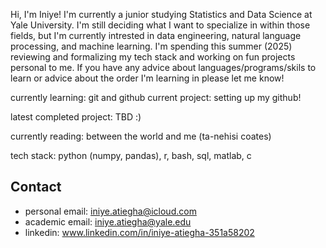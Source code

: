 Hi, I'm Iniye! I'm currently a junior studying Statistics and Data Science at Yale University. I'm still deciding what I want to specialize in within those fields, but I'm currently intrested in data engineering, natural language processing, and machine learning. I'm spending this summer (2025) reviewing and formalizing my tech stack and working on fun projects personal to me. If you have any advice about languages/programs/skils to learn or advice about the order I'm learning in please let me know!

currently learning: git and github
current project: setting up my github!

latest completed project: TBD :)

currently reading: between the world and me (ta-nehisi coates)

tech stack: python (numpy, pandas), r, bash, sql, matlab, c


Contact
-------------
- personal email: iniye.atiegha@icloud.com
- academic email: iniye.atiegha@yale.edu
- linkedin: www.linkedin.com/in/iniye-atiegha-351a58202

<!---
iatiegha/iatiegha is a ✨ special ✨ repository because its `README.md` (this file) appears on your GitHub profile.
You can click the Preview link to take a look at your changes.
--->
